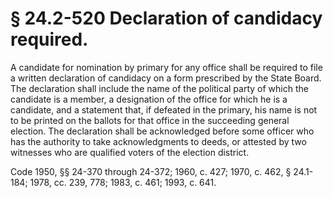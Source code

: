 # § 24.2-520 Declaration of candidacy required.

<p>A candidate for nomination by primary for any office shall be required to file a written declaration of candidacy on a form prescribed by the State Board. The declaration shall include the name of the political party of which the candidate is a member, a designation of the office for which he is a candidate, and a statement that, if defeated in the primary, his name is not to be printed on the ballots for that office in the succeeding general election. The declaration shall be acknowledged before some officer who has the authority to take acknowledgments to deeds, or attested by two witnesses who are qualified voters of the election district.</p><p>Code 1950, §§ 24-370 through 24-372; 1960, c. 427; 1970, c. 462, § 24.1-184; 1978, cc. 239, 778; 1983, c. 461; 1993, c. 641.</p>